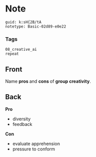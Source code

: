# Note
```
guid: k:sH{2B/tA
notetype: Basic-02d89-e0e22
```

### Tags
```
08_creative_ai
repeat
```

## Front
Name <b>pros </b>and <b>cons </b>of <b>group creativity</b>.

## Back
<b>Pro</b>
<ul><li>diversity</li><li>feedback</li></ul><b>Con</b>
<ul><li>evaluate apprehension</li><li>pressure to conform</li></ul>
